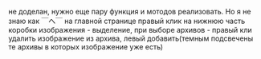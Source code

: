 не доделан, нужно еще пару функция и мотодов реализовать. Но я не знаю как ￣へ￣
на главной странице правый клик на нижнюю часть коробки изображения - выделение,
при выборе архивов - правый кли удалить изображение из архива, левый добавить(темным подсвечены те архивы в которых изображение уже есть)
